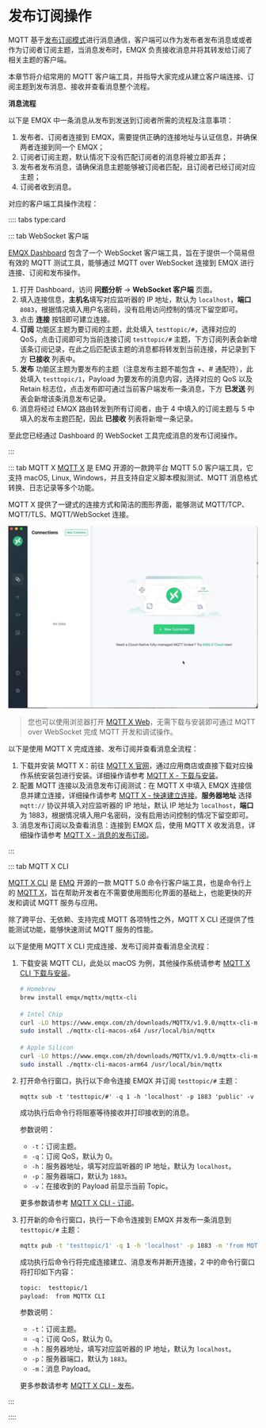 # 发布订阅操作

MQTT 基于[发布订阅模式](../mqtt/mqtt-publish-and-subscribe.md)进行消息通信，客户端可以作为发布者发布消息或或者作为订阅者订阅主题，当消息发布时，EMQX 负责接收消息并将其转发给订阅了相关主题的客户端。

本章节将介绍常用的 MQTT 客户端工具，并指导大家完成从建立客户端连接、订阅主题到发布消息、接收并查看消息整个流程。

**消息流程**

以下是 EMQX 中一条消息从发布到发送到订阅者所需的流程及注意事项：

1. 发布者、订阅者连接到 EMQX，需要提供正确的连接地址与认证信息，并确保两者连接到同一个 EMQX；
2. 订阅者订阅主题，默认情况下没有匹配订阅者的消息将被立即丢弃；
3. 发布者发布消息，请确保消息主题能够被订阅者匹配，且订阅者已经订阅对应主题；
4. 订阅者收到消息。

对应的客户端工具操作流程：

:::: tabs type:card

::: tab WebSocket 客户端

[EMQX Dashboard](../dashboard/introduction.md) 包含了一个 WebSocket 客户端工具，旨在于提供一个简易但有效的 MQTT 测试工具，能够通过 MQTT over WebSocket 连接到 EMQX 进行连接、订阅和发布操作。

1. 打开 Dashboard，访问 **问题分析** -> **WebSocket 客户端** 页面。
2. 填入连接信息，**主机名**填写对应监听器的 IP 地址，默认为 `localhost`，**端口** `8083`，根据情况填入用户名密码，没有启用访问控制的情况下留空即可。
3. 点击 **连接** 按钮即可建立连接。
4. **订阅** 功能区主题为要订阅的主题，此处填入 `testtopic/#`，选择对应的 QoS，点击订阅即可为当前连接订阅 `testtopic/#` 主题，下方订阅列表会新增该条订阅记录，在此之后匹配该主题的消息都将转发到当前连接，并记录到下方 **已接收** 列表中。
5. **发布** 功能区主题为要发布的主题（注意发布主题不能包含 +、# 通配符），此处填入 `testtopic/1`，Payload 为要发布的消息内容，选择对应的 QoS 以及 Retain 标志位，点击发布即可通过当前客户端发布一条消息，下方 **已发送** 列表会新增该条消息发布记录。
6. 消息将经过 EMQX 路由转发到所有订阅者，由于 4 中填入的订阅主题与 5 中填入的发布主题匹配，因此 **已接收** 列表将新增一条记录。

至此您已经通过 Dashboard 的 WebSocket 工具完成消息的发布订阅操作。

:::

::: tab MQTT X
[MQTT X](https://mqttx.app/zh) 是 EMQ 开源的一款跨平台 MQTT 5.0 客户端工具，它支持 macOS, Linux, Windows，并且支持自定义脚本模拟测试、MQTT 消息格式转换、日志记录等多个功能。

MQTT X 提供了一键式的连接方式和简洁的图形界面，能够测试 MQTT/TCP、MQTT/TLS、MQTT/WebSocket 连接。

![mqttx over view](assets/mqttx-gif.gif)

> 您也可以使用浏览器打开 [MQTT X Web](http://www.emqx.io/online-mqtt-client#/recent_connections)，无需下载与安装即可通过 MQTT over WebSocket 完成 MQTT 开发和调试操作。

以下是使用 MQTT X 完成连接、发布订阅并查看消息全流程：

1. 下载并安装 MQTT X：前往 [MQTT X 官网](https://mqttx.app/zh)，通过应用商店或直接下载对应操作系统安装包进行安装。详细操作请参考 [MQTT X - 下载与安装](https://mqttx.app/zh/docs/downloading-and-installation)。
2. 配置 MQTT 连接以及消息发布订阅测试：在 MQTT X 中填入 EMQX 连接信息并建立连接，详细操作请参考 [MQTT X - 快速建立连接](https://mqttx.app/zh/docs/get-started#%E5%BF%AB%E9%80%9F%E5%BB%BA%E7%AB%8B%E8%BF%9E%E6%8E%A5)。**服务器地址** 选择 `mqtt://` 协议并填入对应监听器的 IP 地址，默认 IP 地址为 `localhost`，**端口**为 1883，根据情况填入用户名密码，没有启用访问控制的情况下留空即可。
3. 消息发布订阅以及查看消息：连接到 EMQX 后，使用 MQTT X 收发消息，详细操作请参考 [MQTT X - 消息的发布订阅](https://mqttx.app/zh/docs/get-started#%E6%B6%88%E6%81%AF%E7%9A%84%E5%8F%91%E5%B8%83%E8%AE%A2%E9%98%85)。

:::

::: tab MQTT X CLI

[MQTT X CLI](https://mqttx.app/zh/cli) 是 [EMQ](https://www.emqx.com/zh) 开源的一款 MQTT 5.0 命令行客户端工具，也是命令行上的 [MQTT X](https://mqttx.app/zh)，旨在帮助开发者在不需要使用图形化界面的基础上，也能更快的开发和调试 MQTT 服务与应用。

除了跨平台、无依赖、支持完成 MQTT 各项特性之外，MQTT X CLI 还提供了性能测试功能，能够快速测试 MQTT 服务的性能。

以下是使用 MQTT X CLI 完成连接、发布订阅并查看消息全流程：

1. 下载安装 MQTT CLI，此处以 macOS 为例，其他操作系统请参考 [MQTT X CLI 下载与安装](https://mqttx.app/zh/docs/cli/downloading-and-installation)。
  
   ```bash
   # Homebrew
   brew install emqx/mqttx/mqttx-cli

   # Intel Chip
   curl -LO https://www.emqx.com/zh/downloads/MQTTX/v1.9.0/mqttx-cli-macos-x64
   sudo install ./mqttx-cli-macos-x64 /usr/local/bin/mqttx

   # Apple Silicon
   curl -LO https://www.emqx.com/zh/downloads/MQTTX/v1.9.0/mqttx-cli-macos-arm64
   sudo install ./mqttx-cli-macos-arm64 /usr/local/bin/mqttx
   ```


2. 打开命令行窗口，执行以下命令连接 EMQX 并订阅 `testtopic/#` 主题：

   ```shell
   mqttx sub -t 'testtopic/#' -q 1 -h 'localhost' -p 1883 'public' -v
   ```

   成功执行后命令行将阻塞等待接收并打印接收到的消息。

   参数说明：

   - `-t`：订阅主题。
   - `-q`：订阅 QoS，默认为 0。
   - `-h`：服务器地址，填写对应监听器的 IP 地址，默认为 `localhost`。
   - `-p`：服务器端口，默认为 `1883`。
   - `-v`：在接收到的 Payload 前显示当前 Topic。

   更多参数请参考 [MQTT X CLI - 订阅](https://mqttx.app/zh/docs/cli/get-started#%E8%AE%A2%E9%98%85)。

3. 打开新的命令行窗口，执行一下命令连接到 EMQX 并发布一条消息到 `testtopic/#` 主题：

   ```bash
   mqttx pub -t 'testtopic/1' -q 1 -h 'localhost' -p 1883 -m 'from MQTTX CLI'
   ```

   成功执行后命令行将完成连接建立、消息发布并断开连接，2 中的命令行窗口将打印如下内容：

   ```bash
   topic:  testtopic/1
   payload:  from MQTTX CLI
   ```

    参数说明：

   - `-t`：订阅主题。
   - `-q`：订阅 QoS，默认为 0。
   - `-h`：服务器地址，填写对应监听器的 IP 地址，默认为 `localhost`。
   - `-p`：服务器端口，默认为 `1883`。
   - `-m`：消息 Payload。

   更多参数请参考 [MQTT X CLI - 发布](https://mqttx.app/zh/docs/cli/get-started#%E5%8F%91%E5%B8%83)。

:::

::::
